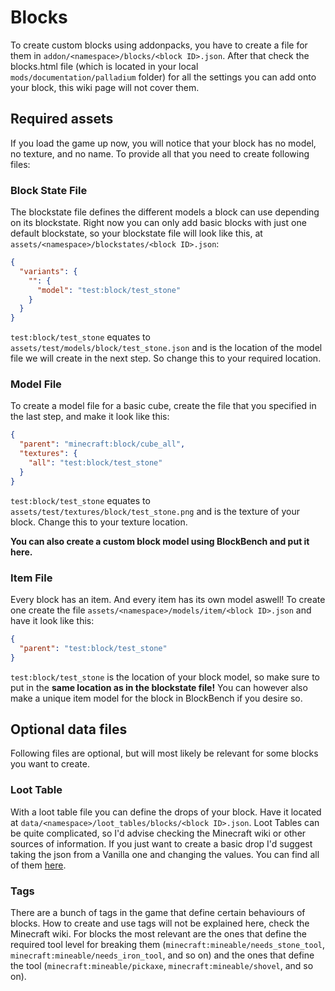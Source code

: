 # Blocks

To create custom blocks using addonpacks, you have to create a file for them in `addon/<namespace>/blocks/<block ID>.json`.
After that check the blocks.html file (which is located in your local `mods/documentation/palladium` folder) for all the settings you can add onto your block, this wiki page will not cover them.


## Required assets
If you load the game up now, you will notice that your block has no model, no texture, and no name. To provide all that you need to create following files:

### Block State File
The blockstate file defines the different models a block can use depending on its blockstate. Right now you can only add basic blocks with just one default blockstate, so your blockstate file will look like this, at `assets/<namespace>/blockstates/<block ID>.json`:
```json
{
  "variants": {
    "": {
      "model": "test:block/test_stone"
    }
  }
}
```
`test:block/test_stone` equates to `assets/test/models/block/test_stone.json` and is the location of the model file we will create in the next step. So change this to your required location.


### Model File
To create a model file for a basic cube, create the file that you specified in the last step, and make it look like this:
```json
{
  "parent": "minecraft:block/cube_all",
  "textures": {
    "all": "test:block/test_stone"
  }
}
```
`test:block/test_stone` equates to `assets/test/textures/block/test_stone.png` and is the texture of your block. Change this to your texture location.

**You can also create a custom block model using BlockBench and put it here.**


### Item File
Every block has an item. And every item has its own model aswell! To create one create the file `assets/<namespace>/models/item/<block ID>.json` and have it look like this:
```json
{
  "parent": "test:block/test_stone"
}
```
`test:block/test_stone` is the location of your block model, so make sure to put in the **same location as in the blockstate file!** You can however also make a unique item model for the block in BlockBench if you desire so.


## Optional data files
Following files are optional, but will most likely be relevant for some blocks you want to create.

### Loot Table
With a loot table file you can define the drops of your block. Have it located at `data/<namespace>/loot_tables/blocks/<block ID>.json`. Loot Tables can be quite complicated, so I'd advise checking the Minecraft wiki or other sources of information. If you just want to create a basic drop I'd suggest taking the json from a Vanilla one and changing the values. You can find all of them [here](https://mcasset.cloud/1.19.2/data/minecraft/loot_tables/blocks).

### Tags
There are a bunch of tags in the game that define certain behaviours of blocks. How to create and use tags will not be explained here, check the Minecraft wiki. For blocks the most relevant are the ones that define the required tool level for breaking them (`minecraft:mineable/needs_stone_tool`, `minecraft:mineable/needs_iron_tool`, and so on) and the ones that define the tool (`minecraft:mineable/pickaxe`, `minecraft:mineable/shovel`, and so on).
